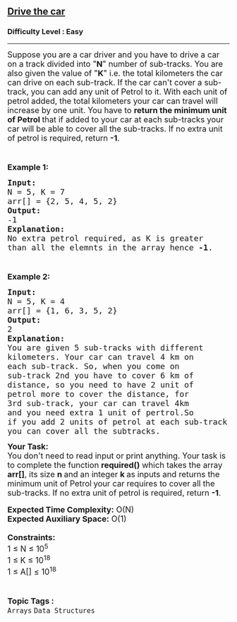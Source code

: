 <h2><a href="https://www.geeksforgeeks.org/problems/drive-the-car2541/1">Drive the car</a></h2><h3>Difficulty Level : Easy</h3><hr><div class="problems_problem_content__Xm_eO"><p><span style="font-size: 18px;">Suppose you are a car driver and you have to drive a car on a track divided into "<strong>N</strong>" number of sub-tracks. You are also given the value of "<strong>K</strong>" i.e. the total kilometers the car can drive on each sub-track. If the car can't cover a sub-track, you can add any unit of Petrol to it. With each unit of petrol added, the total kilometers your car can travel will increase by one unit. You have to <strong>return the minimum unit of Petrol </strong>that if added to your car at each sub-tracks your car will be able to cover all the sub-tracks. If no extra unit of petrol is required, return <strong>-1</strong>.</span></p>
<p>&nbsp;</p>
<p><span style="font-size: 18px;"><strong>Example 1:</strong></span></p>
<pre><span style="font-size: 18px;"><strong>Input:</strong>
N = 5, K = 7
arr[] = {2, 5, 4, 5, 2}
<strong>Output:</strong>
-1</span>
<span style="font-size: 18px;"><strong>Explanation:
</strong>No extra petrol required, as K is greater
than all the elemnts in the array hence <strong>-1</strong>.</span></pre>
<p>&nbsp;</p>
<p><span style="font-size: 18px;"><strong>Example 2:</strong></span></p>
<pre><span style="font-size: 18px;"><strong>Input:</strong>
N = 5, K = 4
arr[] = {1, 6, 3, 5, 2}
<strong>Output:</strong>
2</span>
<span style="font-size: 18px;"><strong>Explanation:</strong>
You are given 5 sub-tracks with different
kilometers. Your car can travel 4 km on
each sub-track. So, when you come on
sub-track 2nd you have to cover 6 km of
distance, so you need to have 2 unit of
petrol more to cover the distance, for
3rd sub-track, your car can travel 4km <br>and you need extra 1 unit of pertrol.So<br>if you add 2 units of petrol at each sub-track<br>you can cover all the subtracks.</span></pre>
<p><span style="font-size: 18px;"><strong>Your Task:&nbsp;&nbsp;</strong><br>You don't need to read input or print anything. Your task is to complete the function <strong>required()</strong>&nbsp;which takes the array <strong>arr[]</strong>, its size <strong>n </strong>and an integer <strong>k </strong>as inputs and returns the minimum unit of Petrol<strong> </strong>your car requires to cover all the sub-tracks. If no extra unit of petrol is required, return <strong>-1</strong>.</span><br><br><span style="font-size: 18px;"><strong>Expected Time Complexity:</strong> O(N)<br><strong>Expected Auxiliary Space:</strong> O(1)<br><br><strong>Constraints:</strong><br>1 ≤ N ≤ 10<sup>5</sup></span><br><span style="font-size: 18px;">1 ≤ K ≤ 10<sup>18</sup><br>1 ≤ A[] ≤ 10<sup>18</sup></span></p></div><br><p><span style=font-size:18px><strong>Topic Tags : </strong><br><code>Arrays</code>&nbsp;<code>Data Structures</code>&nbsp;